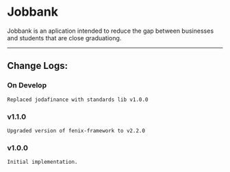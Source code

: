 # Jobbank

Jobbank is an aplication intended to reduce the gap between businesses and 
students that are close graduationg.

---
## Change Logs:

### On Develop

	Replaced jodafinance with standards lib v1.0.0


### v1.1.0

	Upgraded version of fenix-framework to v2.2.0


### v1.0.0

	Initial implementation.

